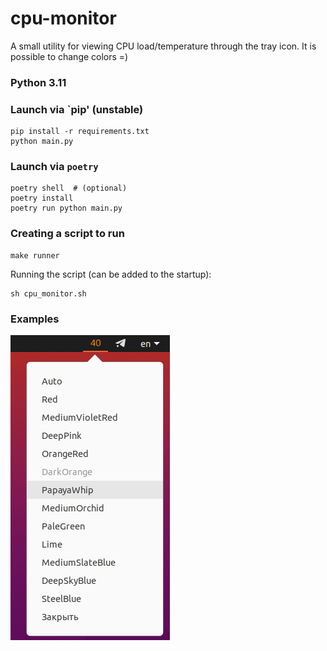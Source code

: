 # cpu-monitor

A small utility for viewing CPU load/temperature through the tray icon.
It is possible to change colors =)


### Python 3.11

### Launch via `pip' (unstable)

    pip install -r requirements.txt
    python main.py

### Launch via `poetry`

    poetry shell  # (optional)
    poetry install
    poetry run python main.py


### Creating a script to run

    make runner

Running the script (can be added to the startup):
    
    sh cpu_monitor.sh

### Examples

![Image1](https://github.com/ZinBu/cpu-monitor/blob/master/examples/img.png)